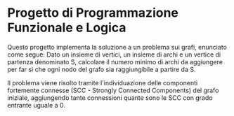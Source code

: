 # Progetto di Programmazione Funzionale e Logica
Questo progetto implementa la soluzione a un problema sui grafi, enunciato come segue:
Dato un insieme di vertici, un insieme di archi e un vertice di partenza denominato S, calcolare il numero minimo di archi da aggiungere per far sì che ogni nodo del grafo sia raggiungibile a partire da S.

Il problema viene risolto tramite l'individuazione delle componenti fortemente connesse (SCC - Strongly Connected Components) del grafo iniziale, aggiungendo tante connessioni quante sono le SCC con grado entrante uguale a 0.